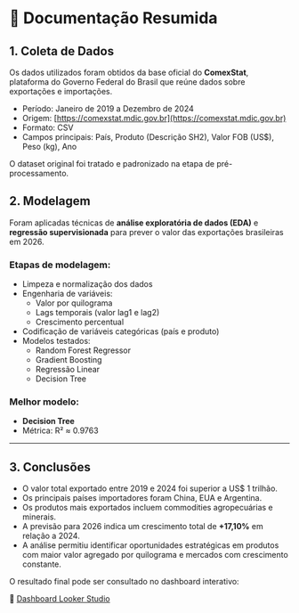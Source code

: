 # 📄 Documentação Resumida

## 1. Coleta de Dados

Os dados utilizados foram obtidos da base oficial do **ComexStat**, plataforma do Governo Federal do Brasil que reúne dados sobre exportações e importações.

- Período: Janeiro de 2019 a Dezembro de 2024
- Origem: [https://comexstat.mdic.gov.br](https://comexstat.mdic.gov.br)
- Formato: CSV
- Campos principais: País, Produto (Descrição SH2), Valor FOB (US$), Peso (kg), Ano

O dataset original foi tratado e padronizado na etapa de pré-processamento.



## 2. Modelagem

Foram aplicadas técnicas de **análise exploratória de dados (EDA)** e **regressão supervisionada** para prever o valor das exportações brasileiras em 2026.

### Etapas de modelagem:
- Limpeza e normalização dos dados
- Engenharia de variáveis:
  - Valor por quilograma
  - Lags temporais (valor lag1 e lag2)
  - Crescimento percentual
- Codificação de variáveis categóricas (país e produto)
- Modelos testados:
  - Random Forest Regressor
  - Gradient Boosting
  - Regressão Linear
  - Decision Tree

### Melhor modelo:
- **Decision Tree**
- Métrica: R² ≈ 0.9763

---

## 3. Conclusões

- O valor total exportado entre 2019 e 2024 foi superior a US$ 1 trilhão.
- Os principais países importadores foram China, EUA e Argentina.
- Os produtos mais exportados incluem commodities agropecuárias e minerais.
- A previsão para 2026 indica um crescimento total de **+17,10%** em relação a 2024.
- A análise permitiu identificar oportunidades estratégicas em produtos com maior valor agregado por quilograma e mercados com crescimento constante.

O resultado final pode ser consultado no dashboard interativo:

🔗 [Dashboard Looker Studio](https://lookerstudio.google.com/reporting/66f8cc76-a4c8-464d-adee-08688095e3fe)
